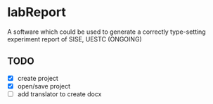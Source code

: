 # labReport
A software which could be used to generate a correctly type-setting experiment report of SISE, UESTC (ONGOING)

## TODO
- [x] create project
- [x] open/save project
- [ ] add translator to create docx
